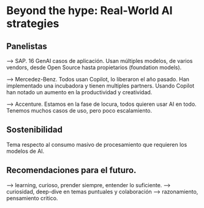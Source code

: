 # Beyond the hype: Real-World AI strategies

## Panelistas

--> SAP. 16 GenAI casos de aplicación. Usan múltiples modelos, de varios vendors, desde Open Source hasta propietarios (foundation models).

--> Mercedez-Benz. Todos usan Copilot, lo liberaron el año pasado. Han implementado una incubadora y tienen multiples partners. Usando Copilot han notado un aumento en la productividad y creatividad.

--> Accenture. Estamos en la fase de locura, todos quieren usar AI en todo. Tenemos muchos casos de uso, pero poco escalamiento.

## Sostenibilidad

Tema respecto al consumo masivo de procesamiento que requieren los modelos de AI.

## Recomendaciones para el futuro.

--> learning, curioso, prender siempre, entender lo suficiente.
--> curiosidad, deep-dive en temas puntuales y colaboración
--> razonamiento, pensamiento critico.